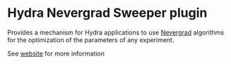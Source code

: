 # Hydra Nevergrad Sweeper plugin

Provides a mechanism for Hydra applications to use [Nevergrad](https://github.com/facebookresearch/nevergrad) algorithms for the optimization of the parameters of any experiment.

See [website](https://hydra.cc/docs/plugins/nevergrad_sweeper) for more information